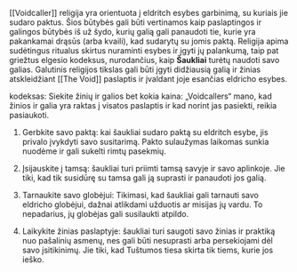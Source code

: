 [[Voidcaller]] religija yra orientuota į eldritch esybes garbinimą, su kuriais jie sudaro paktus. Šios būtybės gali būti vertinamos kaip paslaptingos ir galingos būtybės iš už šydo, kurių galią gali panaudoti tie, kurie yra pakankamai drąsūs (arba kvaili), kad sudarytų su jomis paktą. Religija apima sudėtingus ritualus skirtus nuraminti esybes ir įgyti jų palankumą, taip pat griežtus elgesio kodeksus, nurodančius, kaip **Šaukliai** turėtų naudoti savo galias. Galutinis religijos tikslas gali būti įgyti didžiausią galią ir žinias atskleidžiant [[The Void]] paslaptis ir įvaldant joje esančias eldricho esybes.


kodeksas:
Siekite žinių ir galios bet kokia kaina: „Voidcallers“ mano, kad žinios ir galia yra raktas į visatos paslaptis ir kad norint jas pasiekti, reikia pasiaukoti.

1. Gerbkite savo paktą: kai šaukliai sudaro paktą su eldritch esybe, jis privalo įvykdyti savo susitarimą. Pakto sulaužymas laikomas sunkia nuodėme ir gali sukelti rimtų pasekmių.

2. Įsijauskite į tamsą: šaukliai turi priimti tamsą savyje ir savo aplinkoje. Jie tiki, kad tik susidūrę su tamsa gali ją suprasti ir panaudoti jos galią.

3. Tarnaukite savo globėjui: Tikimasi, kad šaukliai gali tarnauti savo eldricho globėjui, dažnai atlikdami užduotis ar misijas jų vardu. To nepadarius, jų globėjas gali susilaukti atpildo.

4. Laikykite žinias paslaptyje: šaukliai turi saugoti savo žinias ir praktiką nuo pašalinių asmenų, nes gali būti nesuprasti arba persekiojami dėl savo įsitikinimų. Jie tiki, kad Tuštumos tiesa skirta tik tiems, kurie jos ieško.